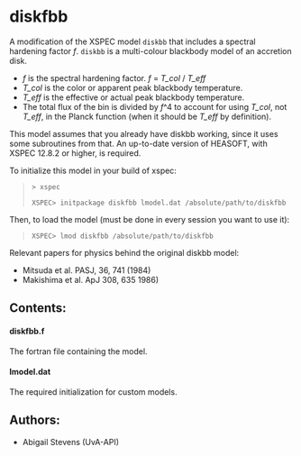 # diskfbb
A modification of the XSPEC model `diskbb` that includes a spectral hardening 
factor *f*. `diskbb` is a multi-colour blackbody model of an accretion disk.

* *f* is the spectral hardening factor. *f* = *T_col* / *T_eff*
* *T_col* is the color or apparent peak blackbody temperature.
* *T_eff* is the effective or actual peak blackbody temperature.
* The total flux of the bin is divided by *f*^4 to account for using *T_col*, not 
*T_eff*, in the Planck function (when it should be *T_eff* by definition).

This model assumes that you already have diskbb working, since it uses some 
subroutines from that. 
An up-to-date version of HEASOFT, with XSPEC 12.8.2 or higher, is required.

To initialize this model in your build of xspec: 
>`> xspec`
>
>`XSPEC> initpackage diskfbb lmodel.dat /absolute/path/to/diskfbb`

Then, to load the model (must be done in every session you want to use it):
>`XSPEC> lmod diskfbb /absolute/path/to/diskfbb`

Relevant papers for physics behind the original diskbb model: 
* Mitsuda et al. PASJ, 36, 741 (1984)
* Makishima et al. ApJ 308, 635 1986)

## Contents:

#### diskfbb.f
The fortran file containing the model.
#### lmodel.dat
The required initialization for custom models.

## Authors:
* Abigail Stevens (UvA-API)

